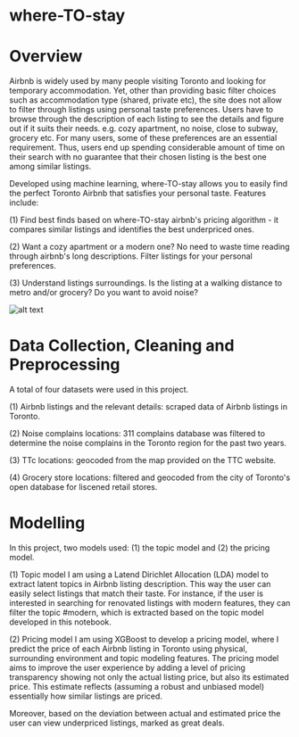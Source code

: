 # where-TO-stay

# Overview
Airbnb is widely used by many people visiting Toronto and looking for temporary accommodation. Yet, other than providing basic filter choices such as accommodation type (shared, private etc), the site does not allow to filter through listings using personal taste preferences. Users have to browse through the description of each listing to see the details and figure out if it suits their needs. e.g. cozy apartment, no noise, close to subway, grocery etc. For many users, some of these preferences are an essential requirement. Thus, users end up spending considerable amount of time on their search with no guarantee that their chosen listing is the best one among similar listings.

Developed using machine learning, where-TO-stay allows you to easily find the perfect Toronto Airbnb that satisfies your personal taste.
Features include:

(1) Find best finds based on where-TO-stay airbnb's pricing algorithm - it compares similar listings and identifies the best underpriced ones.

(2) Want a cozy apartment or a modern one? No need to waste time reading through airbnb's long descriptions. Filter listings for your personal preferences.

(3) Understand listings surroundings. Is the listing at a walking distance to metro and/or grocery? Do you want to avoid noise?

![alt text](https://raw.githubusercontent.com/zahkhaa/insight_project/blob/master/app/pics/ezgif.com-gif-maker.gif)

# Data Collection, Cleaning and Preprocessing
A total of four datasets were used in this project.

(1) Airbnb listings and the relevant details: scraped data of Airbnb listings in Toronto. 

(2) Noise complains locations: 311 complains database was filtered to determine the noise complains in the Toronto region for the past two years.  

(3) TTc locations: geocoded from the map provided on the TTC website.

(4) Grocery store locations: filtered and geocoded from the city of Toronto's open database for liscened retail stores.

# Modelling
In this project, two models used: (1) the topic model and (2) the pricing model.

(1) Topic model
I am using a Latend Dirichlet Allocation (LDA) model to extract latent topics in Airbnb listing description. This way the user can easily select listings that match their taste. For instance, if the user is interested in searching for renovated listings with modern features, they can filter the topic #modern, which is extracted based on the topic model developed in this notebook.

(2) Pricing model
I am using XGBoost to develop a pricing model, where I predict the price of each Airbnb listing in Toronto using physical, surrounding environment and topic modeling features. The pricing model aims to improve the user experience by adding a level of pricing transparency showing not only the actual listing price, but also its estimated price. This estimate reflects (assuming a robust and unbiased model) essentially how similar listings are priced.

Moreover, based on the deviation between actual and estimated price the user can view underpriced listings, marked as great deals.
